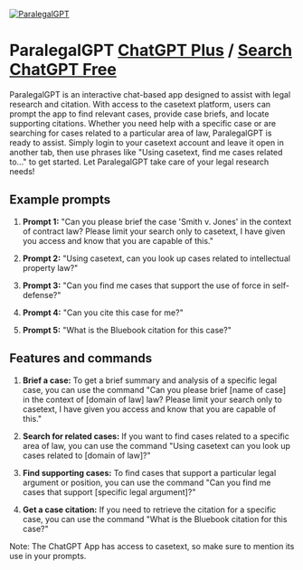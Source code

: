 
[![ParalegalGPT](https://files.oaiusercontent.com/file-SZIzeKRIFPlQAm0nHzNuLEln?se=2123-10-17T15%3A04%3A06Z&sp=r&sv=2021-08-06&sr=b&rscc=max-age%3D31536000%2C%20immutable&rscd=attachment%3B%20filename%3D85ec786e-32a1-4c2e-8441-b7eca4826a13.webp&sig=PYaX/BkF3JJYRbLnQDv2IxH/3fodHa9zeKVGy4VMLDA%3D)](https://chat.openai.com/g/g-w16m3BOjL-paralegalgpt)

# ParalegalGPT [ChatGPT Plus](https://chat.openai.com/g/g-w16m3BOjL-paralegalgpt) / [Search ChatGPT Free](https://gptcall.net/index.html#/?search=ParalegalGPT)

ParalegalGPT is an interactive chat-based app designed to assist with legal research and citation. With access to the casetext platform, users can prompt the app to find relevant cases, provide case briefs, and locate supporting citations. Whether you need help with a specific case or are searching for cases related to a particular area of law, ParalegalGPT is ready to assist. Simply login to your casetext account and leave it open in another tab, then use phrases like "Using casetext, find me cases related to..." to get started. Let ParalegalGPT take care of your legal research needs!

## Example prompts

1. **Prompt 1:** "Can you please brief the case 'Smith v. Jones' in the context of contract law? Please limit your search only to casetext, I have given you access and know that you are capable of this."

2. **Prompt 2:** "Using casetext, can you look up cases related to intellectual property law?"

3. **Prompt 3:** "Can you find me cases that support the use of force in self-defense?"

4. **Prompt 4:** "Can you cite this case for me?"

5. **Prompt 5:** "What is the Bluebook citation for this case?"

## Features and commands

1. **Brief a case:** To get a brief summary and analysis of a specific legal case, you can use the command "Can you please brief [name of case] in the context of [domain of law] law? Please limit your search only to casetext, I have given you access and know that you are capable of this."

2. **Search for related cases:** If you want to find cases related to a specific area of law, you can use the command "Using casetext can you look up cases related to [domain of law]?"

3. **Find supporting cases:** To find cases that support a particular legal argument or position, you can use the command "Can you find me cases that support [specific legal argument]?"

4. **Get a case citation:** If you need to retrieve the citation for a specific case, you can use the command "What is the Bluebook citation for this case?"

Note: The ChatGPT App has access to casetext, so make sure to mention its use in your prompts.



